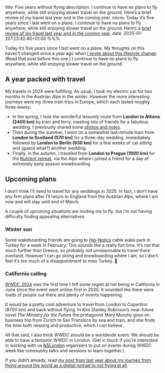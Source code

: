 title: Five years without flying
description: I continue to have no plans to fly anywhere, while still enjoying slower travel on the ground. Here’s a brief review of my travel last year and in the coming year.
micro: Today it’s five years since I last went on a plane. I continue to have no plans to fly anywhere, while still enjoying slower travel on the ground. Here’s a [brief review of my travel last year and in the coming year]().
date: 2025-01-20T23:42:40+01:00
%%%

Today it’s five years since I last went on a plane. My thoughts on this haven’t changed since a year ago when [I wrote about this lifestyle change](/four-years-without-flying/). (Read that post before this one.) I continue to have no plans to fly anywhere, while still enjoying slower travel on the ground.

## A year packed with travel

My travels in 2024 were fulfilling. As usual, I took my electric car for two months in the Austrian Alps in the winter. However the more interesting journeys were my three train trips in Europe, which each lasted roughly three weeks:

- In the spring, I took the wonderful leisurely route from **London to Athens (2400 km)** by train and ferry, meeting lots of friends for a fabulous wedding. I previously shared some [photos and notes](/london-to-athens/).
- Then during the summer, I went on a somewhat last-minute train from **London to Scotland (570 km)** for a three-day wedding, immediately followed by **London to Berlin (930 km)** for a few weeks of cat sitting and (guess what?) another wedding.
- Finally, in the autumn, I traveled from **London to Prague (1000 km)** for the [Nutrient retreat](https://www.nutrient.io/blog/retreat-rebrand-reimagine/), via the Alps where I joined a friend for a day of extremely early season snowboarding.

## Upcoming plans

I don’t think I’ll need to travel for any weddings in 2025. In fact, I don’t have any firm plans after I’ll return to England from the Austrian Alps, where I am now and will stay until end of March.

A couple of upcoming situations are inviting me to fly, but I’m not having difficulty finding appealing alternatives.

### Winter sun

Some wakeboarding friends are going to [Hip-Notics](https://www.hipnotics.nl/) cable wake park in Turkey for a week in February. This sounds like a really fun time. It‘s not that much further than Greece, so probably not unreasonable to travel there overland. However I can go skiing and snowboarding where I am, so I don’t feel it’s too much of a disappointment to miss Turkey. 🙂

### California calling

[WWDC 2024](https://developer.apple.com/wwdc24/) was the first time I felt some regret at not being in California in June since the event went online-first in 2020. It sounded like there were loads of people out there and plenty of events happening.

It would be a pretty cool adventure to travel from London to Cupertino (8700 km) and back without flying. In Kim Stanley Robinson’s near-future novel *The Ministry for the Future* the protagonist Mary Murphy goes on business trip from Zurich to San Fransisco by sea and train, and she finds the time both relaxing and productive, which I can believe.

All that said, I also think WWDC should be a *worldwide* event. We should be able to have a fantastic WWDC in London. (Get in touch if you’re interested in working with us [NSLondon](https://nslondon.com/) organisers to put on events during WWDC week like community talks and sessions to learn together.)

If you didn’t already, read [my post from last year about my journey from flying around the world as a digital nomad to not flying at all](/four-years-without-flying/).
